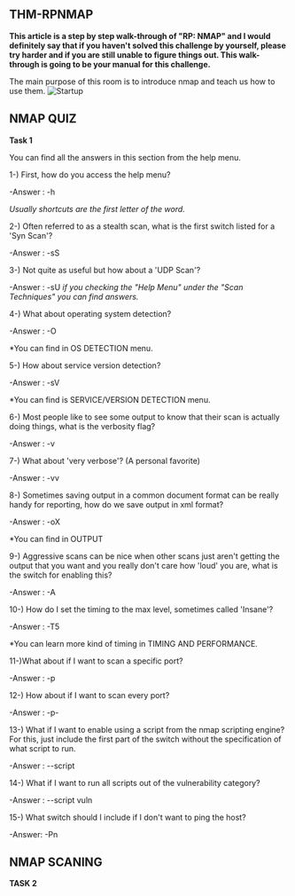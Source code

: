 ## THM-RPNMAP
 
**This article is a step by step walk-through of "RP: NMAP" and I would definitely say that if you haven't solved this challenge by yourself, please try harder and if you are still unable to figure things out. This walk-through is going to be your manual for this challenge.**
 
 
The main purpose of this room is to introduce nmap and teach us how to use them.
![Startup](https://i.hizliresim.com/DtBBQF.png)


## NMAP QUIZ


**Task 1**

You can find all the answers in this section from the help menu.

1-) First, how do you access the help menu?

-Answer : -h

*Usually shortcuts are the first letter of the word.*

2-) Often referred to as a stealth scan, what is the first switch listed for a 'Syn Scan'?

-Answer : -sS

3-) Not quite as useful but how about a 'UDP Scan'?

-Answer : -sU
*if you checking the "Help Menu" under the "Scan Techniques" you can find answers.*

4-) What about operating system detection?

-Answer : -O

*You can find in OS DETECTION menu.

5-) How about service version detection? 

-Answer : -sV

*You can find is SERVICE/VERSION DETECTION menu.

6-) Most people like to see some output to know that their scan is actually doing things, what is the verbosity flag?

-Answer : -v

7-) What about 'very verbose'? (A personal favorite)

-Answer : -vv

8-) Sometimes saving output in a common document format can be really handy for reporting, how do we save output in xml format?

-Answer : -oX

*You can find in OUTPUT

9-) Aggressive scans can be nice when other scans just aren't getting the output that you want and you really don't care how 'loud' you are, what is the switch for enabling this?  

-Answer : -A

10-) How do I set the timing to the max level, sometimes called 'Insane'?

-Answer : -T5

*You can learn more kind of timing in TIMING AND PERFORMANCE.

11-)What about if I want to scan a specific port?

-Answer : -p

12-) How about if I want to scan every port?

-Answer : -p-

13-) What if I want to enable using a script from the nmap scripting engine? For this, just include the first part of the switch without the specification of what script to run.

-Answer : --script

14-) What if I want to run all scripts out of the vulnerability category? 

-Answer : --script vuln

15-) What switch should I include if I don't want to ping the host?

-Answer: -Pn

## NMAP SCANING

**TASK 2**

